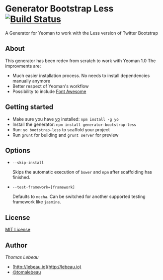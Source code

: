 # Generator Bootstrap Less [![Build Status](https://travis-ci.org/Thomas-Lebeau/generator-bootstrap-less.png?branch=master)](https://travis-ci.org/Thomas-Lebeau/generator-bootstrap-less)
A Generator for Yeoman to work with the Less version of Twitter Bootstrap


## About
This generator has been redev from scratch to work with Yeoman 1.0
The improvments are:
- Much easier installation process. No needs to install dependencies manually anymore
- Better respect of Yeoman's workflow
- Possibility to include [Font Awesome](https://github.com/FortAwesome/Font-Awesome)


## Getting started
- Make sure you have [yo](https://github.com/yeoman/yo) installed:
    `npm install -g yo`
- Install the generator: `npm install generator-bootstrap-less`
- Run: `yo bootstrap-less` to scaffold your project
- Run `grunt` for building and `grunt server` for preview

## Options

* `--skip-install`

  Skips the automatic execution of `bower` and `npm` after
  scaffolding has finished.

* `--test-framework=[framework]`

  Defaults to `mocha`. Can be switched for
  another supported testing framework like `jasmine`.


## License
[MIT License](http://en.wikipedia.org/wiki/MIT_License)


## Author
*Thomas Lebeau*

* [http://lebeau.io](http://lebeau.io)
* [@tomalebeau](http://twitter.com/tomalebeau)
